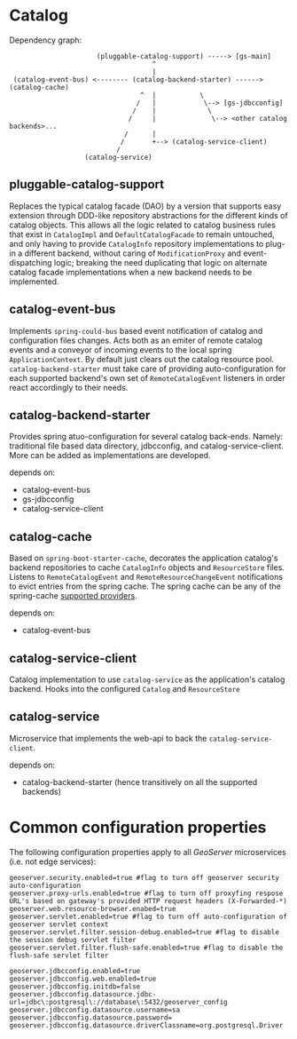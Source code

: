 # Catalog

Dependency graph:

```
                      (pluggable-catalog-support) -----> [gs-main]
                                    ^
                                    |
 (catalog-event-bus) <-------- (catalog-backend-starter) ------> (catalog-cache)
                                 ^  |           \
                                /   |            \--> [gs-jdbcconfig]
                               /    |             \
                              /     |              \--> <other catalog backends>...
                             /      | 
                            /       +--> (catalog-service-client)
                           /    
                   (catalog-service)
```

## pluggable-catalog-support

Replaces the typical catalog facade (DAO) by a version that supports easy extension through DDD-like repository abstractions for the different kinds of catalog objects. This allows all the logic related to catalog business rules that exist in `CatalogImpl` and `DefaultCatalogFacade` to remain untouched, and only having to provide `CatalogInfo` repository implementations to plug-in a different backend, without caring of `ModificationProxy` and event-dispatching logic; breaking the need duplicating that logic on alternate catalog facade implementations when a new backend needs to be implemented.

## catalog-event-bus

Implements `spring-could-bus` based event notification of catalog and configuration files changes. Acts both as an emiter of remote catalog events and a conveyor of incoming events to the local spring `ApplicationContext`. By default just clears out the catalog resource pool. `catalog-backend-starter` must take care of providing auto-configuration for each supported backend's own set of `RemoteCatalogEvent` listeners in order react accordingly to their needs.


## catalog-backend-starter

Provides spring atuo-configuration for several catalog back-ends. Namely: traditional file based data directory, jdbcconfig, and catalog-service-client. More can be added as implementations are developed.
 
 depends on: 
  * catalog-event-bus
  * gs-jdbcconfig
  * catalog-service-client

## catalog-cache

Based on `spring-boot-starter-cache`, decorates the application catalog's backend repositories to cache `CatalogInfo` objects and `ResourceStore` files. Listens to `RemoteCatalogEvent` and `RemoteResourceChangeEvent` notifications to evict entries from the spring cache. The spring cache can be any of the spring-cache [supported providers](https://docs.spring.io/spring-boot/docs/1.3.0.M1/reference/html/boot-features-caching.html#_supported_cache_providers).

 depends on: 
  * catalog-event-bus

## catalog-service-client

Catalog implementation to use `catalog-service` as the application's catalog backend. Hooks into the configured `Catalog` and `ResourceStore`
  
## catalog-service

Microservice that implements the web-api to back the `catalog-service-client`.

 depends on: 
  * catalog-backend-starter (hence transitively on all the supported backends)


# Common configuration properties
The following configuration properties apply to all *GeoServer* microservices (i.e. not edge services):

```
geoserver.security.enabled=true #flag to turn off geoserver security auto-configuration
geoserver.proxy-urls.enabled=true #flag to turn off proxyfing respose URL's based on gateway's provided HTTP request headers (X-Forwarded-*)
geoserver.web.resource-browser.enabed=true
geoserver.servlet.enabled=true #flag to turn off auto-configuration of geoserver servlet context
geoserver.servlet.filter.session-debug.enabled=true #flag to disable the session debug servlet filter
geoserver.servlet.filter.flush-safe.enabled=true #flag to disable the flush-safe servlet filter

geoserver.jdbcconfig.enabled=true
geoserver.jdbcconfig.web.enabled=true
geoserver.jdbcconfig.initdb=false
geoserver.jdbcconfig.datasource.jdbc-url=jdbc\:postgresql\://database\:5432/geoserver_config
geoserver.jdbcconfig.datasource.username=sa
geoserver.jdbcconfig.datasource.password=
geoserver.jdbcconfig.datasource.driverClassname=org.postgresql.Driver
```
